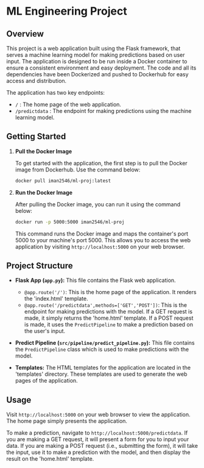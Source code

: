 # ML Engineering Project
## Overview
This project is a web application built using the Flask framework, that serves a machine learning model for making predictions based on user input. The application is designed to be run inside a Docker container to ensure a consistent environment and easy deployment. The code and all its dependencies have been Dockerized and pushed to Dockerhub for easy access and distribution.

The application has two key endpoints:
- `/` : The home page of the web application.
- `/predictdata` : The endpoint for making predictions using the machine learning model.

## Getting Started

1. **Pull the Docker Image**

    To get started with the application, the first step is to pull the Docker image from Dockerhub. Use the command below:
    
    ```bash
    docker pull iman2546/ml-proj:latest
    ```

2. **Run the Docker Image**

    After pulling the Docker image, you can run it using the command below:
    
    ```bash
    docker run -p 5000:5000 iman2546/ml-proj
    ```

    This command runs the Docker image and maps the container's port 5000 to your machine's port 5000. This allows you to access the web application by visiting `http://localhost:5000` on your web browser.

## Project Structure

- **Flask App (`app.py`):** This file contains the Flask web application.
    - `@app.route('/')`: This is the home page of the application. It renders the 'index.html' template.
    - `@app.route('/predictdata',methods=['GET','POST'])`: This is the endpoint for making predictions with the model. If a GET request is made, it simply returns the 'home.html' template. If a POST request is made, it uses the `PredictPipeline` to make a prediction based on the user's input.

- **Predict Pipeline (`src/pipeline/predict_pipeline.py`):** This file contains the `PredictPipeline` class which is used to make predictions with the model.

- **Templates:** The HTML templates for the application are located in the 'templates' directory. These templates are used to generate the web pages of the application.

## Usage

Visit `http://localhost:5000` on your web browser to view the application. The home page simply presents the application.

To make a prediction, navigate to `http://localhost:5000/predictdata`. If you are making a GET request, it will present a form for you to input your data. If you are making a POST request (i.e., submitting the form), it will take the input, use it to make a prediction with the model, and then display the result on the 'home.html' template.

